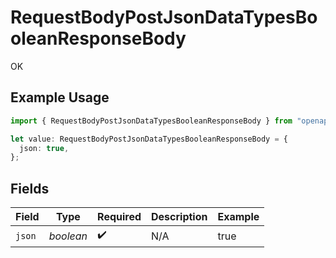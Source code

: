 # RequestBodyPostJsonDataTypesBooleanResponseBody

OK

## Example Usage

```typescript
import { RequestBodyPostJsonDataTypesBooleanResponseBody } from "openapi/sdk/models/operations";

let value: RequestBodyPostJsonDataTypesBooleanResponseBody = {
  json: true,
};
```

## Fields

| Field              | Type               | Required           | Description        | Example            |
| ------------------ | ------------------ | ------------------ | ------------------ | ------------------ |
| `json`             | *boolean*          | :heavy_check_mark: | N/A                | true               |